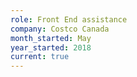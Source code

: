 ```yaml
---
role: Front End assistance
company: Costco Canada
month_started: May
year_started: 2018
current: true
---
```

